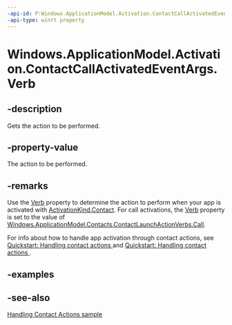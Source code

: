 ```yaml
---
-api-id: P:Windows.ApplicationModel.Activation.ContactCallActivatedEventArgs.Verb
-api-type: winrt property
---
```


<!-- Property syntax
public string Verb { get; }
-->

# Windows.ApplicationModel.Activation.ContactCallActivatedEventArgs.Verb

## -description
Gets the action to be performed.

## -property-value
The action to be performed.

## -remarks
Use the [Verb](contactcallactivatedeventargs_verb.md) property to determine the action to perform when your app is activated with [ActivationKind.Contact](activationkind.md). For call activations, the [Verb](contactcallactivatedeventargs_verb.md) property is set to the value of [Windows.ApplicationModel.Contacts.ContactLaunchActionVerbs.Call](../windows.applicationmodel.contacts/contactlaunchactionverbs_call.md).

For info about how to handle app activation through contact actions, see [Quickstart: Handling contact actions ](http://msdn.microsoft.com/library/397d8b2a-6255-4f37-8556-449a3be2ef3f) and [Quickstart: Handling contact actions ](http://msdn.microsoft.com/library/61bacc8a-24c9-4b3d-b77b-e0822467700c).

## -examples

## -see-also
[Handling Contact Actions sample](http://go.microsoft.com/fwlink/p/?LinkID=320151)